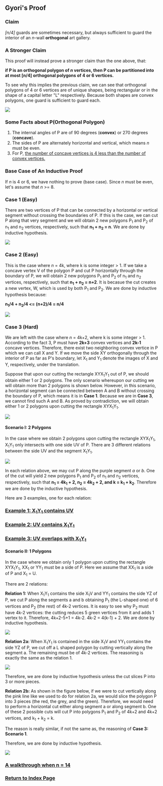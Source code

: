 ## Gyori's Proof

### Claim
*[n/4]* guards are sometimes necessary, but always sufficient to guard the interior of an *n*-wall **orthogonal** art gallery. 

### A Stronger Claim 
This proof will instead prove a stronger claim than the one above, that:    

**if P is an orthogonal polygon of *n* vertices, then P can be partitioned into at most [n/4] orthogonal polygons of 4 or 6 vertices.** 

To see why this implies the previous claim, we can see that orthogonal polygons of 4 or 6 vertices are of unique shapes, being rectangular or in the shape of a capital letter "L" respectively. Because both shapes are convex polygons, one guard is sufficient to guard each. 

![](/img/img1.jpg)

### Some Facts about P(Orthogonal Polygon)
1. The internal angles of P are of 90 degrees (**convex**) or 270 degrees (**concave**). 
2. The sides of P are alternately horizontal and vertical, which means *n* must be even. 
3. For P, [the number of concave vertices is 4 less than the number of convex vertices.](/convexity.md)

### Base Case of An Inductive Proof 
If *n* is 4 or 6, we have nothing to prove (base case). Since *n* must be even, let's assume that *n* >= 8. 

### Case 1 (Easy) 
There are two vertices of P that can be connected by a horizontal or vertical segment without crossing the boundaries of P. If this is the case, we can cut P along that very segment and we will obtain 2 new polygons P<sub>1</sub> and P<sub>2</sub> of n<sub>1</sub> and n<sub>2</sub> vertices, respectively, such that **n<sub>1</sub> + n<sub>2</sub> = n**. We are done by inductive hypothesis. 

![](/img/img2.jpg)

### Case 2 (Easy) 
This is the case where *n* = 4k, where k is some integer > 1. If we take a concave vertex V of the polygon P and cut P horizontally through the boundary of P, we will obtain 2 new polygons P<sub>1</sub> and P<sub>2</sub> of n<sub>1</sub> and n<sub>2</sub> vertices, respectively, such that **n<sub>1</sub> + n<sub>2</sub> = n+2**. It is becasue the cut creates a new vertex, W, which is used by both P<sub>1</sub> and P<sub>2</sub>. We are done by inductive hypothesis because: 

**n<sub>1</sub>/4 + n<sub>2</sub>/4 <= (n+2)/4 = n/4** 

![](/img/img3.jpg)

### Case 3 (Hard) 
We are left with the case where *n* = 4k+2, where k is some integer > 1. According to the fact 3, P must have **2k+3** convex vertices and **2k-1** concave vertices. Therefore, there exist two neighboring convex vertice in P which we can call X and Y. If we move the side XY orthogonally through the interior of P as far as P's boundary, let X<sub>1</sub> and Y<sub>1</sub> denote the images of X and Y, respectively, under the translation. 

Suppose that upon our cutting the rectangle XYX<sub>1</sub>Y<sub>1</sub> out of P, we should obtain either 1 or 2 polygons. The only scenario whereupon our cutting we will obtain more than 2 polygons is shown below. However, in this scenario, a horizontal segment can be connected between A and B without crossing the boundary of P, which means it is in **Case 1**. Because we are in **Case 3**, we cannot find such A and B. As proved by contradiction, we will obtain either 1 or 2 polygons upon cutting the rectangle XYX<sub>1</sub>Y<sub>1</sub>. 

![](/img/img4.jpg) 


#### Scenario I: 2 Polygons
In the case where we obtain 2 polygons upon cutting the rectangle XYX<sub>1</sub>Y<sub>1</sub>, X<sub>1</sub>Y<sub>1</sub> only intersects with one side UV of P. There are 3 different relations between the side UV and the segment X<sub>1</sub>Y<sub>1</sub>. 

![](/img/img5.jpg)

In each relation above, we may cut P along the purple segment *a* or *b*. One of the cut will yield 2 new polygons P<sub>1</sub> and P<sub>2</sub> of n<sub>1</sub> and n<sub>2</sub> vertices, respectively, such that **n<sub>1</sub> = 4k<sub>1</sub> + 2, n<sub>2</sub> = 4k<sub>2</sub> + 2, and k = k<sub>1</sub> + k<sub>2</sub>**. Therefore we are done by the inductive hypothesis. 

Here are 3 examples, one for each relation: 

### [Example 1: X<sub>1</sub>Y<sub>1</sub> contains UV](/2PolygonsEx1.md)

### [Example 2: UV contains X<sub>1</sub>Y<sub>1</sub>](/2PolygonsEx2.md)

### [Example 3: UV overlaps with X<sub>1</sub>Y<sub>1</sub>](/2PolygonsEx3.md)

#### Scenario II: 1 Polygons

In the case where we obtain only 1 polygon upon cutting the rectangle XYX<sub>1</sub>Y<sub>1</sub>, XX<sub>1</sub> or YY<sub>1</sub> must be a side of P. Here we assume that XX<sub>1</sub> is a side of P and X<sub>1</sub> = U. 

There are 2 relations:

**Relation 1:** When X<sub>1</sub>Y<sub>1</sub> contains the side X<sub>1</sub>V and YY<sub>1</sub> contains the side YZ of P, we cut P along the segments a and b obtaining P<sub>1</sub> (the L-shaped one) of 6 vertices and P<sub>2</sub> (the rest) of 4k-2 vertices. It is easy to see why P<sub>2</sub> must have 4k-2 vertices: the cutting reduces 5 green vertices from it and adds 1 vertex to it. Therefore, 4k+2-5+1 = 4k-2. 4k-2 = 4(k-1) + 2. We are done by inductive hypothesis. 

![](/img/img15.jpg)

**Relation 2a:** When X<sub>1</sub>Y<sub>1</sub> is contained in the side X<sub>1</sub>V and YY<sub>1</sub> contains the side YZ of P, we cut off a L shaped polygon by cutting vertically along the segment a. The remaining must be of 4k-2 vertices. The reasoning is exactly the same as the relation 1. 

![](/img/img19.jpg)

Therefore, we are done by inductive hypothesis unless the cut slices P into 3 or more pieces. 

**Relation 2b:** As shown in the figure below, if we were to cut vertically along the pink line like we used to do for relation 2a, we would slice the polygon P into 3 pieces (the red, the grey, and the green). Therefore, we would need to perform a horizontal cut either along segment a or along segment b. One of these 2 possible cuts will cut P into polygons P<sub>1</sub> and P<sub>2</sub> of 4k+2 and 4k+2 vertices, and k<sub>1</sub> + k<sub>2</sub> = k. 

The reason is really similar, if not the same as, the reasoning of  **Case 3: Scenario 1**. 

Therefore, we are done by inductive hypothesis. 

![](/img/img20.jpg)

### [A walkthrough when n = 14](/walkthrough.md)

### [Return to Index Page](/CS3943)



